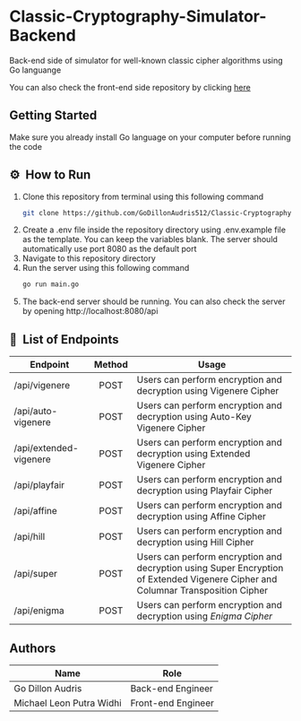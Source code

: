 # Classic-Cryptography-Simulator-Backend
Back-end side of simulator for well-known classic cipher algorithms using Go languange

You can also check the front-end side repository by clicking [here](https://github.com/mikeleo03/Classic-Cryptography-Simulator-Frontend)

## Getting Started
Make sure you already install Go language on your computer before running the code

## ⚙️ &nbsp;How to Run
1. Clone this repository from terminal using this following command
    ``` bash
    git clone https://github.com/GoDillonAudris512/Classic-Cryptography-Simulator-Backend.git
    ```
2. Create a .env file inside the repository directory using .env.example file as the template. You can keep the variables blank. The server should automatically use port 8080 as the default port 
3. Navigate to this repository directory
4. Run the server using this following command
    ``` bash
    go run main.go
    ```
5. The back-end server should be running. You can also check the server by opening http://localhost:8080/api


## 🔑 &nbsp;List of Endpoints
| Endpoint                             |  Method  |   Usage  |
| ------------------------------------ | :------: | -------- |
| /api/vigenere                        | POST     | Users can perform encryption and decryption using Vigenere Cipher
| /api/auto-vigenere                   | POST     | Users can perform encryption and decryption using Auto-Key Vigenere Cipher
| /api/extended-vigenere               | POST     | Users can perform encryption and decryption using Extended Vigenere Cipher
| /api/playfair                        | POST     | Users can perform encryption and decryption using Playfair Cipher
| /api/affine                          | POST     | Users can perform encryption and decryption using Affine Cipher
| /api/hill                            | POST     | Users can perform encryption and decryption using Hill Cipher
| /api/super                           | POST     | Users can perform encryption and decryption using Super Encryption of Extended Vigenere Cipher and Columnar Transposition Cipher
| /api/enigma                          | POST     | Users can perform encryption and decryption using _Enigma Cipher_


## Authors
| Name                     |   Role   |  
| ------------------------ | -------- |
| Go Dillon Audris         | Back-end Engineer
| Michael Leon Putra Widhi | Front-end Engineer